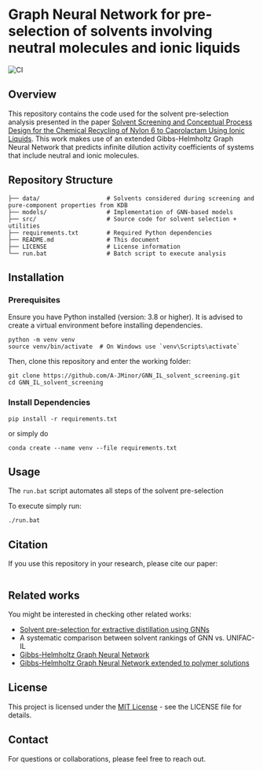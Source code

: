# Graph Neural Network for pre-selection of solvents involving neutral molecules and ionic liquids

![CI](https://github.com/A-JMinor/GNN_IL_solvent_screening/test.yml/badge.svg)


## Overview

This repository contains the code used for the solvent pre-selection analysis presented in the paper [Solvent Screening and Conceptual Process Design for the Chemical Recycling of Nylon 6 to Caprolactam Using Ionic Liquids](). This work makes use of an extended Gibbs-Helmholtz Graph Neural Network that predicts infinite dilution activity coefficients of systems that include neutral and ionic molecules.

## Repository Structure

```
├── data/                   # Solvents considered during screening and pure-component properties from KDB
├── models/                 # Implementation of GNN-based models
├── src/                    # Source code for solvent selection + utilities
├── requirements.txt        # Required Python dependencies
├── README.md               # This document
├── LICENSE                 # License information
└── run.bat                 # Batch script to execute analysis
```

## Installation

### Prerequisites

Ensure you have Python installed (version: 3.8 or higher). It is advised to create a virtual environment before installing dependencies.

```
python -m venv venv
source venv/bin/activate  # On Windows use `venv\Scripts\activate`
```

Then, clone this repository and enter the working folder:

```
git clone https://github.com/A-JMinor/GNN_IL_solvent_screening.git
cd GNN_IL_solvent_screening
```

### Install Dependencies

```
pip install -r requirements.txt
```

or simply do

```
conda create --name venv --file requirements.txt
```

## Usage

The `run.bat` script automates all steps of the solvent pre-selection

To execute simply run:

```
./run.bat
```

## Citation

If you use this repository in your research, please cite our paper:

```

```

## Related works

You might be interested in checking other related works:
- [Solvent pre-selection for extractive distillation using GNNs](https://doi.org/10.1016/B978-0-443-15274-0.50324-3)
- A systematic comparison between solvent rankings of GNN vs. UNIFAC-IL
- [Gibbs-Helmholtz Graph Neural Network](https://doi.org/10.1039/D2DD00142J)
- [Gibbs-Helmholtz Graph Neural Network extended to polymer solutions](https://doi.org/10.1021/acs.jpca.3c05892)



## License

This project is licensed under the [MIT License](https://github.com/A-JMinor/GNN_IL_solvent_screening/blob/main/LICENSE) - see the LICENSE file for details.

## Contact

For questions or collaborations, please feel free to reach out.
